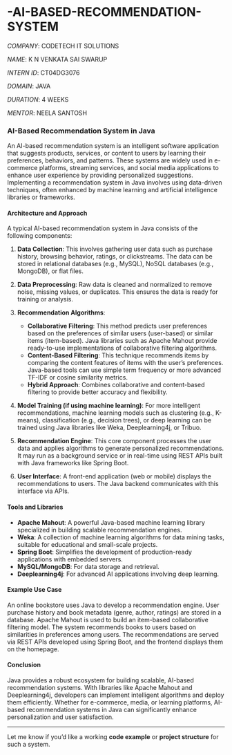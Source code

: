 # -AI-BASED-RECOMMENDATION-SYSTEM
*COMPANY*: CODETECH IT SOLUTIONS


*NAME*: K N VENKATA SAI SWARUP

*INTERN ID*: CT04DG3076

*DOMAIN*: JAVA

*DURATION*: 4 WEEKS

*MENTOR*: NEELA SANTOSH 


### AI-Based Recommendation System in Java

An AI-based recommendation system is an intelligent software application that suggests products, services, or content to users by learning their preferences, behaviors, and patterns. These systems are widely used in e-commerce platforms, streaming services, and social media applications to enhance user experience by providing personalized suggestions. Implementing a recommendation system in Java involves using data-driven techniques, often enhanced by machine learning and artificial intelligence libraries or frameworks.

#### Architecture and Approach

A typical AI-based recommendation system in Java consists of the following components:

1. **Data Collection**: This involves gathering user data such as purchase history, browsing behavior, ratings, or clickstreams. The data can be stored in relational databases (e.g., MySQL), NoSQL databases (e.g., MongoDB), or flat files.

2. **Data Preprocessing**: Raw data is cleaned and normalized to remove noise, missing values, or duplicates. This ensures the data is ready for training or analysis.

3. **Recommendation Algorithms**:

   * **Collaborative Filtering**: This method predicts user preferences based on the preferences of similar users (user-based) or similar items (item-based). Java libraries such as Apache Mahout provide ready-to-use implementations of collaborative filtering algorithms.
   * **Content-Based Filtering**: This technique recommends items by comparing the content features of items with the user’s preferences. Java-based tools can use simple term frequency or more advanced TF-IDF or cosine similarity metrics.
   * **Hybrid Approach**: Combines collaborative and content-based filtering to provide better accuracy and flexibility.

4. **Model Training (if using machine learning)**: For more intelligent recommendations, machine learning models such as clustering (e.g., K-means), classification (e.g., decision trees), or deep learning can be trained using Java libraries like Weka, Deeplearning4j, or Tribuo.

5. **Recommendation Engine**: This core component processes the user data and applies algorithms to generate personalized recommendations. It may run as a background service or in real-time using REST APIs built with Java frameworks like Spring Boot.

6. **User Interface**: A front-end application (web or mobile) displays the recommendations to users. The Java backend communicates with this interface via APIs.

#### Tools and Libraries

* **Apache Mahout**: A powerful Java-based machine learning library specialized in building scalable recommendation engines.
* **Weka**: A collection of machine learning algorithms for data mining tasks, suitable for educational and small-scale projects.
* **Spring Boot**: Simplifies the development of production-ready applications with embedded servers.
* **MySQL/MongoDB**: For data storage and retrieval.
* **Deeplearning4j**: For advanced AI applications involving deep learning.

#### Example Use Case

An online bookstore uses Java to develop a recommendation engine. User purchase history and book metadata (genre, author, ratings) are stored in a database. Apache Mahout is used to build an item-based collaborative filtering model. The system recommends books to users based on similarities in preferences among users. The recommendations are served via REST APIs developed using Spring Boot, and the frontend displays them on the homepage.

#### Conclusion

Java provides a robust ecosystem for building scalable, AI-based recommendation systems. With libraries like Apache Mahout and Deeplearning4j, developers can implement intelligent algorithms and deploy them efficiently. Whether for e-commerce, media, or learning platforms, AI-based recommendation systems in Java can significantly enhance personalization and user satisfaction.

---

Let me know if you’d like a working **code example** or **project structure** for such a system.

